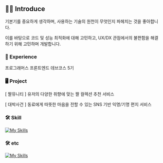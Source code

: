 ## 🙇‍♂️ Introduce
기본기를 중요하게 생각하며, 사용하는 기술의 원천이 무엇인지 파헤치는 것을 좋아합니다.

이를 바탕으로 코드 및 성능 최적화에 대해 고민하고, UX/DX 관점에서의 불편함을 해결하기 위해 고민하며 개발합니다.

### 🚀 Experience
프로그래머스 프론트엔드 데브코스 5기

### 🖥️ Project
[ 짤뮤니티 ] 유저의 다양한 취향에 맞는 짤 컬렉션 추천 서비스

[ 대박사건 ] 동료에게 따뜻한 마음을 전할 수 있는 SNS 기반 익명/기명 편지 서비스

<h3>🛠️ Skill</h3>

[![My Skills](https://skillicons.dev/icons?i=js,ts,react,tailwind&theme=dark)](https://skillicons.dev)

<h3>🛠️ etc</h3>

[![My Skills](https://skillicons.dev/icons?i=git,figma&theme=dark)](https://skillicons.dev)


      
